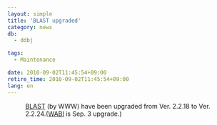 ```yaml
---
layout: simple
title: 'BLAST upgraded'
category: news
db:
  - ddbj

tags:
  - Maintenance

date: 2010-09-02T11:45:54+09:00
retire_time: 2010-09-02T11:45:54+09:00
lang: en
---
```


<dl>
    <dd><a href="http://blast.ddbj.nig.ac.jp/top-e.html">BLAST</a> (by WWW) have been upgraded from Ver. 2.2.18 to Ver. 2.2.24.(<a href="http://xml.ddbj.nig.ac.jp/wabi/Method?serviceName=Blast&amp;mode=methodList&amp;lang=en">WABI</a> is Sep. 3 upgrade.) </dd>
</dl>
